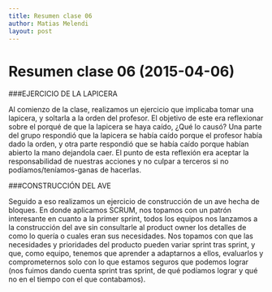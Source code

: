 ```yaml
---
title: Resumen clase 06
author: Matias Melendi
layout: post
---
```

Resumen clase 06 (2015-04-06)
===============

###EJERCICIO DE LA LAPICERA

   Al comienzo de la clase, realizamos un ejercicio que implicaba tomar una lapicera, y soltarla
a la orden del profesor. El objetivo de este era reflexionar sobre el porqué de que la lapicera se
haya caído, ¿Qué lo causó? Una parte del grupo respondió que la lapicera se había caído porque el
profesor había dado la orden, y otra parte respondió que se había caído porque habían abierto la
mano dejandola caer. El punto de esta reflexión era aceptar la responsabilidad de nuestras acciones
y no culpar a terceros si no podíamos/teníamos-ganas de hacerlas.

###CONSTRUCCIÓN DEL AVE

   Seguido a eso realizamos un ejercicio de construcción de un ave hecha de bloques. En donde aplicamos
SCRUM, nos topamos con un patrón interesante en cuanto a la primer sprint,
todos los equipos nos lanzamos a la construcción del ave sin consultarle al product owner los
detalles de como lo quería o cuales eran sus necesidades.
   Nos topamos con que las necesidades y prioridades del producto pueden variar sprint tras sprint,
y que, como equipo, tenemos que aprender a adaptarnos a ellos, evaluarlos y comprometernos solo
con lo que estamos seguros que podemos lograr (nos fuimos dando cuenta sprint tras sprint, de qué podíamos
lograr y qué no en el tiempo con el que contabamos).

